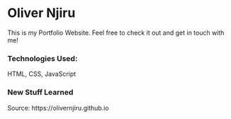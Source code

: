 # Oliver Njiru
This is my Portfolio Website. Feel free to check it out and get in touch with me!

<h3>Technologies Used: </h3>
<p>HTML, CSS, JavaScript</p>

<h3>New Stuff Learned</h3>
<p></p>
<p>Source: https://olivernjiru.github.io</p>


